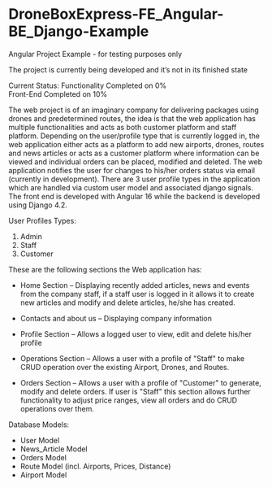 # DroneBoxExpress-FE_Angular-BE_Django-Example

Angular Project Example - for testing purposes only

The project is currently being developed and it’s not in its finished state

Current Status: Functionality Completed on 0%\
Front-End Completed on 10%

The web project is of an imaginary company for delivering packages using drones and predetermined routes, the idea is that the web application has multiple functionalities and acts as both customer platform and staff platform. Depending on the user/profile type that is currently logged in, the web application either acts as a platform to add new airports, drones, routes and news articles or acts as a customer platform where information can be viewed and individual orders can be placed, modified and deleted. The web application notifies the user for changes to his/her orders status via email (currently in development). There are 3 user profile types in the application which are handled via custom user model and associated django signals. The front end is developed with Angular 16 while the backend is developed using Django 4.2.

User Profiles Types:
1. Admin
2. Staff
3. Customer

These are the following sections the Web application has:

* Home Section – Displaying recently added articles, news and events from the company staff, if a staff user is logged in it allows it to create new articles and modify and delete articles, he/she has created.

* Contacts and about us – Displaying company information

* Profile Section – Allows a logged user to view, edit and delete his/her profile

* Operations Section – Allows a user with a profile of "Staff" to make CRUD operation over the existing Airport, Drones, and Routes.

* Orders Section – Allows a user with a profile of "Customer" to generate, modify and delete orders. If user is "Staff" this section allows further functionality to adjust price ranges, view all orders and do CRUD operations over them.

Database Models:

* User Model
* News_Article Model
* Orders Model
* Route Model (incl. Airports, Prices, Distance)
* Airport Model
